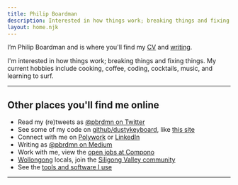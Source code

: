 ```yaml
---
title: Philip Boardman
description: Interested in how things work; breaking things and fixing things
layout: home.njk
---
```


I’m Philip Boardman and is where you'll find my [CV](/cv/ "CV for Philip Boardman") and [writing](/articles/).

<p>I'm interested in how things work; breaking things and fixing things. My current hobbies include cooking, coffee, coding, cocktails, music, and learning to surf.</p>

<hr />

## Other places you'll find me online

* Read my (re)tweets as [@pbrdmn on Twitter](https://twitter.com/pbrdmn)
* See some of my code on [github/dustykeyboard](https://github.com/dustykeyboard), like [this site](https://github.com/dustykeyboard/brd.mn)
* Connect with me on [Polywork](https://work.brd.mn/) or [LinkedIn](https://linkedin.com/in/philipboardman/)
* Writing as [@pbrdmn on Medium](https://pbrdmn.medium.com/)
* Work with me, view the [open jobs at Compono](https://www.compono.com/careers)
* [Wollongong](https://www.visitwollongong.com.au/) locals, join the [Siligong Valley community](https://www.siligongvalley.com/)
* See the [tools and software I use](/uses)

---